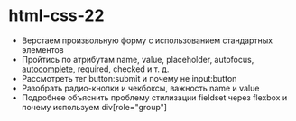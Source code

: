 # html-css-22

- Верстаем произвольную форму с использованием стандартных элементов
- Пройтись по атрибутам name, value, placeholder, autofocus, [autocomplete](https://developer.mozilla.org/en-US/docs/Web/HTML/Attributes/autocomplete), required, checked и т. д.
- Рассмотреть тег button:submit и почему не input:button
- Разобрать радио-кнопки и чекбоксы, важность name и value
- Подробнее объяснить проблему стилизации fieldset через flexbox и почему используем div[role="group"]